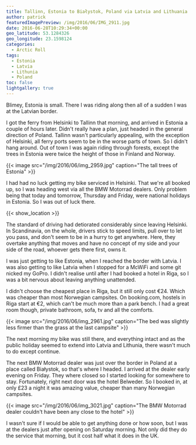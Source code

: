 ```yaml
---
title: Tallinn, Estonia to Białystok, Poland via Latvia and Lithuania
author: patrick
featuredImagePreview: /img/2016/06/IMG_2911.jpg
date: 2016-06-28T10:29:34+00:00
geo_latitude: 53.1284326
geo_longitude: 23.1598124
categories:
  - Arctic Roll
tags:
  - Estonia
  - Latvia
  - Lithunia
  - Poland
toc: false
lightgallery: true
---
```

Blimey, Estonia is small. There I was riding along then all of a sudden I was at the Latvian border.

I got the ferry from Helsinki to Tallinn that morning, and arrived in Estonia a couple of hours later. Didn't really have a plan, just headed in the general direction of Poland. Tallinn wasn't particularly appealing, with the exception of Helsinki, all ferry ports seem to be in the worse parts of town. So I didn't hang around. Out of town I was again riding through forests, except the trees in Estonia were twice the height of those in Finland and Norway.

{{< image src="/img/2016/06/img_2959.jpg" caption="The tall trees of Estonia" >}}

I had had no luck getting my bike serviced in Helsinki. That we're all booked up, so I was heading west via all the BMW Motorrad dealers. Only problem being that today and tomorrow, Thursday and Friday, were national holidays in Estonia. So I was out of luck there.

{{< show_location >}}

The standard of driving had detiorated considerably since leaving Helsinki. In Scandinavia, on the whole, drivers stick to speed limits, pull over to let you pass, and don't seem to be in a hurry to get anywhere. Here, they overtake anything that moves and have no concept of my side and your side of the road, whoever gets there first, owns it.

I was just getting to like Estonia, when I reached the border with Latvia. I was also getting to like Latvia when I stopped for a McWiFi and some git nicked my GoPro. I didn't realise until after I had booked a hotel in Riga, so I was a bit nervous about leaving anything unattended.

I didn't choose the cheapest place in Riga, but it still only cost €24. Which was cheaper than most Norwegian campsites. On booking.com, hostels in Riga start at €2, which can't be much more than a park bench. I had a great room though, private bathroom, sofa, tv and all the comforts.

{{< image src="/img/2016/06/img_2961.jpg" caption="The bed was slightly less firmer than the grass at the last campsite" >}}

The next morning my bike was still there, and everything intact and as the public holiday seemed to extend into Latvia and Lithunia, there wasn't much to do except continue.

The next BMW Motorrad dealer was just over the border in Poland at a place called Białystok, so that's where I headed. I arrived at the dealer early evening on Friday. They where closed so I started looking for somewhere to stay. Fortunately, right next door was the hotel Belweder. So I booked in, at only £23 a night it was amazing value, cheaper than many Norwegian campsites.

{{< image src="/img/2016/06/img_3021.jpg" caption="The BMW Motorrad dealer couldn't have been any close to the hotel" >}}

I wasn't sure if I would be able to get anything done or how soon, but I was at the dealers just after opening on Saturday morning. Not only did they do the service that morning, but it cost half what it does in the UK.
